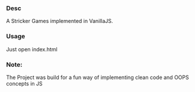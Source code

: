 ### Desc
A Stricker Games implemented in VanillaJS.

### Usage
Just open index.html

### Note:
The Project was build for a fun way of implementing clean code and OOPS concepts in JS
